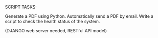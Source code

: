 SCRIPT TASKS:

Generate a PDF using Python.
Automatically send a PDF by email.
Write a script to check the health status of the system.

(DJANGO web server needed, RESTful API model)

